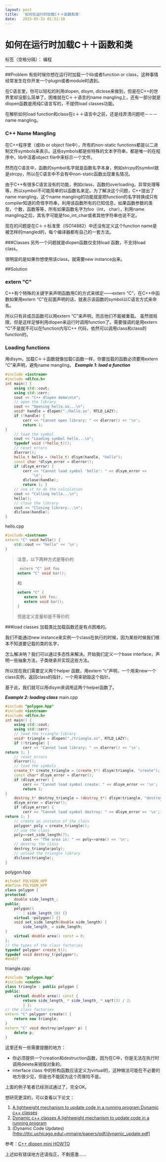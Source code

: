 ```yaml
---
layout: post
title:  '如何在运行时加载C＋＋函数和类'
date:   2015-05-31 01:31:10
---
```


# 如何在运行时加载C＋＋函数和类

标签（空格分隔）： 编程

---

##Problem
有些时候你想在运行时加载一个lib或者function or class，这种事情经常发生在你开发一个plugin或者module时遇到。

在C语言里，你可以轻松的利用dlopen, dlsym, dlclose来做到，但是在C++的世界里却没那么简单了。困难就在C＋＋语言的name mangling上，还有一部分就是dlopen函数是用纯C语言写的，不提供load classes功能。

在解析如何load function和class在c＋＋语言中之前，还是线弄清问题吧－－－name mangling。

### C++ Name Mangling
在C++程序里（或lib or object file中），所有的non-static functions都是以二进制文件symbols来表示。这些symbols都是些特殊的文本字符串，都是唯一的在程序中，lib中活着object file中来标示一个文件。

然而在C语言中，函数的symbol名字就是函数名字本身，例如strcpy的symbol就是strcpy，所以在C语言中不会有中non-static函数出现重名情况。

由于C++有很多C语言没有的功能，例如class，函数的overloading，异常处理等等，所以symbol不可能简单的以函数名来定。为了解决这个问题，C++提出了name mangling，这个name mangling的功能就是把function的名字转换成只有compiler知道的奇怪字符串，利用该函数所有的已知信息，如果函数参数的类型，个数，函数等等，所有如果函数名字为foo（int， char），利用name mangling之后，其名字可能是foo_int_char或者其他字符串也说不定。

现在的问题是在C＋＋标准里（ISO14882）中还没有定义这个function name是被怎样的mangled的，每个编译器都有自己的一套方法。

###Classes
另外一个问题就是dlopen函数仅支持load 函数，不支持load class。

很明显的是如果你想使用该class，就需要new instance出来。

##Solution
### extern "C"
C++有个特殊的关键字来声明函数用C的方式来绑定——extern “C”，在C++中函数如果用extern “C”在前面声明的话，就表示该函数的symbol以C语言方式来命名。

所以只有非成员函数可以用extern “C”来声明，而且他们不能被重载。
虽然很局限，但是这样足够利用dlopen来运行时调用function了。需要强调的是用extern “C”不是就不可以在function内写C++ 代码，依然可以调用class和class的function的。

### Loading functions
用dlsym，加载C＋＋函数就像加载C函数一样，你要加载的函数必须要用extern “C”来声明，避免name mangling。
***Example 1: load a function***
```c++
#include <iostream>
#include <dlfcn.h>
int main() {
    using std::cout;
    using std::cerr;
    cout << "C++ dlopen demo\n\n";
    // open the library
    cout << "Opening hello.so...\n";
    void* handle = dlopen("./hello.so", RTLD_LAZY);
    if (!handle) {
        cerr << "Cannot open library: " << dlerror() << '\n';
        return 1;
}
    // load the symbol
    cout << "Loading symbol hello...\n";
    typedef void (*hello_t)();
    // reset errors
    dlerror();
    hello_t hello = (hello_t) dlsym(handle, "hello");
    const char *dlsym_error = dlerror();
    if (dlsym_error) {
        cerr << "Cannot load symbol 'hello': " << dlsym_error <<
            '\n';
        dlclose(handle);
        return 1; }
    // use it to do the calculation
    cout << "Calling hello...\n";
    hello();
    // close the library
    cout << "Closing library...\n";
    dlclose(handle);
}
```
hello.cpp
```c++
#include <iostream>
extern "C" void hello() {
    std::cout << "hello" << '\n';
}
```

>注意，以下两种方式是等价的
>```c
>￼extern "C" int foo
>extern "C" void bar();
>```
>和
>```c
> extern "C" {
>    extern int foo;
>    extern void bar();
> }
>```
>但是定义变量却是不等价的

###load classes
加载类比加载函数还是有点困难的。

我们不能通过new instance来实例一个class在执行的时候，因为某些时候我们根本不知道要记载的类的名字，

怎么解决呐？我们可以通过多态性来解决。开始我们定义一个base interface，声明一些抽象方法，子类继承并实现这些方法。

所以现在我们需要定义两个helper 函数，用extern “c”声明，一个用来new一个class实例，返回class的指针，一个用来销毁这个指针。

基于此，我们就可以用dlsym来调用这两个helper函数了。

***Example 2: loading class***
main.cpp
```c++
#include "polygon.hpp"
#include <iostream>
#include <dlfcn.h>
int main() {
    using std::cout;
    using std::cerr;
    // load the triangle library
    void* triangle = dlopen("./triangle.so", RTLD_LAZY);
    if (!triangle) {
        cerr << "Cannot load library: " << dlerror() << '\n';
return 1; }
    // reset errors
    dlerror();
    // load the symbols
    create_t* create_triangle = (create_t*) dlsym(triangle, "create");
    const char* dlsym_error = dlerror();
    if (dlsym_error) {
        cerr << "Cannot load symbol create: " << dlsym_error << '\n';
        return 1;
}
    destroy_t* destroy_triangle = (destroy_t*) dlsym(triangle, "destroy");
    dlsym_error = dlerror();
    if (dlsym_error) {
        cerr << "Cannot load symbol destroy: " << dlsym_error << '\n';
return 1; }
    // create an instance of the class
    polygon* poly = create_triangle();
    // use the class
    poly−>set_side_length(7);
        cout << "The area is: " << poly−>area() << '\n';
    // destroy the class
    destroy_triangle(poly);
    // unload the triangle library
    dlclose(triangle);
}
```
polygon.hpp
```c++
#ifndef POLYGON_HPP
#define POLYGON_HPP
class polygon {
protected:
    double side_length_;
public:
    polygon()
        : side_length_(0) {}
    virtual ~polygon() {}
    void set_side_length(double side_length) {
        side_length_ = side_length;
}
    virtual double area() const = 0;
};
// the types of the class factories
typedef polygon* create_t();
typedef void destroy_t(polygon*);
#endif
```
triangle.cpp:
```c++
#include "polygon.hpp"
#include <cmath>
class triangle : public polygon {
public:
    virtual double area() const {
        return side_length_ * side_length_ * sqrt(3) / 2;
        } };
// the class factories
extern "C" polygon* create() {
    return new triangle;
}
extern "C" void destroy(polygon* p) {
    delete p;
}
```

这里还有一些需要提醒的地方：

 - 你必须提供一个creation和destruction函数，因为在C中，你是无法在执行时调用delete来销毁对象的。
 - interface class 中的析构函数应该定义为virtual的，这种做法可能在不必要的地方很少见，但是也不能因为这个而冒险不是。

上面的例子笔者已经测试通过了，完全OK。

想研究更深的，可以查看以下论文：
 

 1. [A lightweight mechanism to update code in a running program Dynamic c++ classes]()
 2. [Dynamic c++ classes A lightweight mechanism to update code in a running program](https://www.usenix.org/legacy/publications/library/proceedings/usenix98/full_papers/hjalmtysson/hjalmtysson.pdf)
 3. (Dynamic Code Updates)[http://ttic.uchicago.edu/~mmaire/papers/pdf/dynamic_update.pdf]

参考：[C++ dlopen mini HOWTO][1]

上述如有错误地方还请指正，不剩感激……

  [1]: http://tldp.org/HOWTO/C++-dlopen/
